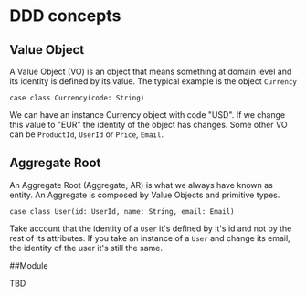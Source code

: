 # DDD concepts

## Value Object
A Value Object (VO) is an object that means something at domain level and its identity is defined by its value. The typical example is the object `Currency`
```
case class Currency(code: String)
```
We can have an instance Currency object with code "USD". If we change this value to "EUR" the identity of the object has changes. Some other VO can be `ProductId`, `UserId` or `Price`, `Email`.

## Aggregate Root
An Aggregate Root (Aggregate, AR) is what we always have known as entity. An Aggregate is composed by Value Objects and primitive types.
```
case class User(id: UserId, name: String, email: Email)
```
Take account that the identity of a `User` it's defined by it's id and not by the rest of its attributes. If you take an instance of a `User` and change its email, the identity of the user it's still the same.

##Module

TBD
